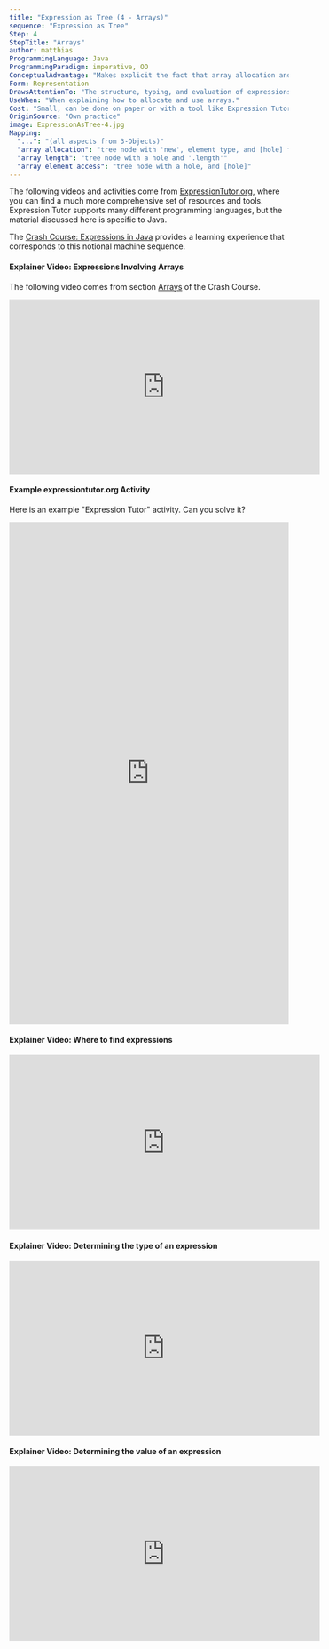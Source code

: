 ```yaml
---
title: "Expression as Tree (4 - Arrays)"
sequence: "Expression as Tree"
Step: 4
StepTitle: "Arrays"
author: matthias
ProgrammingLanguage: Java
ProgrammingParadigm: imperative, OO
ConceptualAdvantage: "Makes explicit the fact that array allocation and access are also just expressions and can be composed like any other expression."
Form: Representation
DrawsAttentionTo: "The structure, typing, and evaluation of expressions involving arrays."
UseWhen: "When explaining how to allocate and use arrays."
Cost: "Small, can be done on paper or with a tool like Expression Tutor."
OriginSource: "Own practice"
image: ExpressionAsTree-4.jpg
Mapping:
  "...": "(all aspects from 3-Objects)"
  "array allocation": "tree node with 'new', element type, and [hole] for each dimension"
  "array length": "tree node with a hole and '.length'"
  "array element access": "tree node with a hole, and [hole]"
---
```


The following videos and activities come from [ExpressionTutor.org](https://expressiontutor.org/), where you can find a much more comprehensive set of resources and tools.
Expression Tutor supports many different programming languages,
but the material discussed here is specific to Java.

The [Crash Course: Expressions in Java](https://expressiontutor.org/course/JavaExpressionsCrashCourse/part/Part%202) provides a learning experience that corresponds to this notional machine sequence.

<h4 class="ui header">Explainer Video: Expressions Involving Arrays</h4>

The following video comes from section [Arrays](https://expressiontutor.org/course/JavaExpressionsCrashCourse/part/Part%202/2.4) of the Crash Course.

<iframe width="560" height="315" src="https://www.youtube-nocookie.com/embed/Hlkt5Qf-ev4" title="YouTube video player" frameborder="0" allow="accelerometer; autoplay; clipboard-write; encrypted-media; gyroscope; picture-in-picture" allowfullscreen></iframe>

<h4 class="ui header">Example expressiontutor.org Activity</h4>

Here is an example "Expression Tutor" activity. Can you solve it?

<iframe width="100%" height="904" frameborder="0" allowfullscreen src="https://expressiontutor.org/activity/do?task=615f4aea-16d1-45fe-9935-4beabcdd06d3&iframe"></iframe>

<h4 class="ui header">Explainer Video: Where to find expressions</h4>

<iframe width="560" height="315" src="https://www.youtube-nocookie.com/embed/oDxl4K1NZ1k" title="YouTube video player" frameborder="0" allow="accelerometer; autoplay; clipboard-write; encrypted-media; gyroscope; picture-in-picture" allowfullscreen></iframe>

<h4 class="ui header">Explainer Video: Determining the type of an expression</h4>

<iframe width="560" height="315" src="https://www.youtube-nocookie.com/embed/vkG2g0bMBFo" title="YouTube video player" frameborder="0" allow="accelerometer; autoplay; clipboard-write; encrypted-media; gyroscope; picture-in-picture" allowfullscreen></iframe>

<h4 class="ui header">Explainer Video: Determining the value of an expression</h4>

<iframe width="560" height="315" src="https://www.youtube-nocookie.com/embed/znOFVz18FuM" title="YouTube video player" frameborder="0" allow="accelerometer; autoplay; clipboard-write; encrypted-media; gyroscope; picture-in-picture" allowfullscreen></iframe>